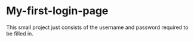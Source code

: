 # My-first-login-page
This small project just consists of the username and password required to be filled in.
